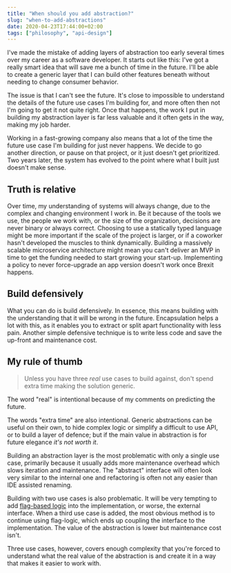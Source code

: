 ```yaml
---
title: "When should you add abstraction?"
slug: "when-to-add-abstractions"
date: 2020-04-23T17:44:00+02:00
tags: ["philosophy", "api-design"]
---
```


I've made the mistake of adding layers of abstraction too early several times
over my career as a software developer. It starts out like this: I've got a
really smart idea that will save me a bunch of time in the future. I'll be able
to create a generic layer that I can build other features beneath without
needing to change consumer behavior.

The issue is that I can't see the future. It's close to impossible to
understand the details of the future use cases I'm building for, and more often
then not I'm going to get it not quite right. Once that happens, the work I put
in building my abstraction layer is far less valuable and it often gets in the
way, making my job harder.

Working in a fast-growing company also means that a lot of the time the future
use case I'm building for just never happens. We decide to go another
direction, or pause on that project, or it just doesn't get prioritized. Two
years later, the system has evolved to the point where what I built just
doesn't make sense.

## Truth is relative

Over time, my understanding of systems will always change, due to the complex
and changing environment I work in. Be it because of the tools we use, the
people we work with, or the size of the organization, decisions are never
binary or always correct. Choosing to use a statically typed language might be
more important if the scale of the project is larger, or if a coworker hasn't
developed the muscles to think dynamically. Building a massively scalable
microservice architecture might mean you can't deliver an MVP in time to get
the funding needed to start growing your start-up. Implementing a policy to 
never force-upgrade an app version doesn't work once Brexit happens.

## Build defensively

What you can do is build defensively. In essence, this means building with the
understanding that it will be wrong in the future. Encapsulation helps a lot with
this, as it enables you to extract or split apart functionality with less pain.
Another simple defensive technique is to write less code and save the up-front
and maintenance cost.

## My rule of thumb

> Unless you have three _real_ use cases to build against, don't spend extra time making the solution generic.

The word "real" is intentional because of my comments on predicting the future.

The words "extra time" are also intentional. Generic abstractions can be useful
on their own, to hide complex logic or simplify a difficult to use API, or to
build a layer of defence; but if the main value in abstraction is for future
elegance _it's not worth it_.

Building an abstraction layer is the most problematic with only a single use
case, primarily because it usually adds more maintenance overhead which slows
iteration and maintenance. The "abstract" interface will often look very similar
to the internal one and refactoring is often not any easier than IDE assisted
renaming.

Building with two use cases is also problematic. It will be very tempting to
add [flag-based logic](https://martinfowler.com/bliki/FlagArgument.html) into the
implementation, or worse, the external interface. When a third use case is
added, the most obvious method is to continue using flag-logic, which ends up
coupling the interface to the implementation. The value of the abstraction is
lower but maintenance cost isn't.

Three use cases, however, covers enough complexity that you're forced to
understand what the real value of the abstraction is and create it in a way that
makes it easier to work with.
